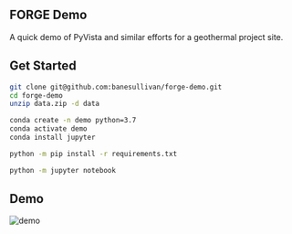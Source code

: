 ## FORGE Demo

A quick demo of PyVista and similar efforts for a geothermal project site.

## Get Started


```bash
git clone git@github.com:banesullivan/forge-demo.git
cd forge-demo
unzip data.zip -d data

conda create -n demo python=3.7
conda activate demo
conda install jupyter

python -m pip install -r requirements.txt

python -m jupyter notebook
```

## Demo

![demo](./assets/demo.gif)
